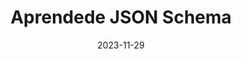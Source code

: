 ---
title: Aprendede JSON Schema
linkTitle: JSON Schema
date: 2023-11-29
weight: 5
description: Contracts in Kore Ledger.
---